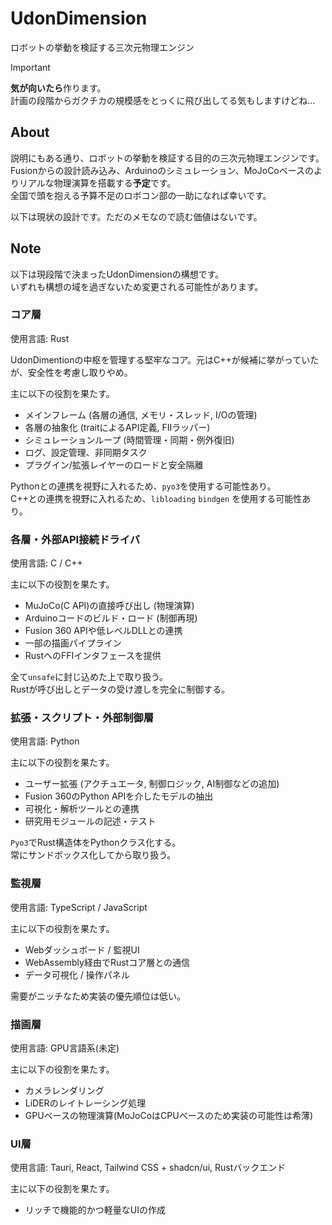 # UdonDimension

ロボットの挙動を検証する三次元物理エンジン  

> [!IMPORTANT]  
> **気が向いたら**作ります。  
> 計画の段階からガクチカの規模感をとっくに飛び出してる気もしますけどね...  

## About

説明にもある通り、ロボットの挙動を検証する目的の三次元物理エンジンです。  
Fusionからの設計読み込み、Arduinoのシミュレーション、MoJoCoベースのよりリアルな物理演算を搭載する**予定**です。  
全国で頭を抱える予算不足のロボコン部の一助になれば幸いです。  

以下は現状の設計です。ただのメモなので読む価値はないです。  

## Note

以下は現段階で決まったUdonDimensionの構想です。  
いずれも構想の域を過ぎないため変更される可能性があります。  

### コア層

使用言語: Rust  

UdonDimentionの中枢を管理する堅牢なコア。元はC++が候補に挙がっていたが、安全性を考慮し取りやめ。  

主に以下の役割を果たす。  

- メインフレーム (各層の通信, メモリ・スレッド, I/Oの管理)  
- 各層の抽象化 (traitによるAPI定義, FIIラッパー)  
- シミュレーションループ (時間管理・同期・例外復旧)  
- ログ、設定管理、非同期タスク  
- プラグイン/拡張レイヤーのロードと安全隔離  

Pythonとの連携を視野に入れるため、`pyo3`を使用する可能性あり。  
C++との連携を視野に入れるため、`libloading` `bindgen` を使用する可能性あり。  

### 各層・外部API接続ドライバ  

使用言語: C / C++  

主に以下の役割を果たす。  

- MuJoCo(C API)の直接呼び出し (物理演算)  
- Arduinoコードのビルド・ロード (制御再現)  
- Fusion 360 APIや低レベルDLLとの連携  
- 一部の描画パイプライン  
- RustへのFFIインタフェースを提供  

全て`unsafe`に封じ込めた上で取り扱う。  
Rustが呼び出しとデータの受け渡しを完全に制御する。  

### 拡張・スクリプト・外部制御層

使用言語: Python  

主に以下の役割を果たす。  

- ユーザー拡張 (アクチュエータ, 制御ロジック, AI制御などの追加)
- Fusion 360のPython APIを介したモデルの抽出
- 可視化・解析ツールとの連携
- 研究用モジュールの記述・テスト

`Pyo3`でRust構造体をPythonクラス化する。  
常にサンドボックス化してから取り扱う。  

### 監視層

使用言語: TypeScript / JavaScript

主に以下の役割を果たす。  

- Webダッシュボード / 監視UI
- WebAssembly経由でRustコア層との通信
- データ可視化 / 操作パネル

需要がニッチなため実装の優先順位は低い。  

### 描画層

使用言語: GPU言語系(未定)

主に以下の役割を果たす。  

- カメラレンダリング
- LiDERのレイトレーシング処理
- GPUベースの物理演算(MoJoCoはCPUベースのため実装の可能性は希薄)

### UI層

使用言語: Tauri, React, Tailwind CSS + shadcn/ui, Rustバックエンド

主に以下の役割を果たす。  

- リッチで機能的かつ軽量なUIの作成
